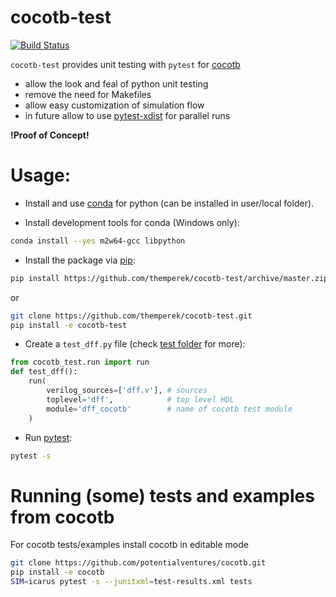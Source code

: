 # cocotb-test
[![Build Status](https://dev.azure.com/themperek/themperek/_apis/build/status/themperek.cocotb-test?branchName=master)](https://dev.azure.com/themperek/themperek/_build/latest?definitionId=2&branchName=master)

``cocotb-test`` provides unit testing with ``pytest`` for [cocotb](https://github.com/potentialventures/cocotb)
- allow the look and feal of python unit testing
- remove the need for Makefiles
- allow easy customization of simulation flow
- in future allow to use [pytest-xdist](https://pypi.org/project/pytest-xdist/) for parallel runs

**!Proof of Concept!**

# Usage:

- Install and use [conda](https://conda.io/miniconda.html) for python (can be installed in user/local folder).

- Install development tools for conda (Windows only):
```bash
conda install --yes m2w64-gcc libpython
```

- Install the package via [pip](https://pip.pypa.io/en/stable/user_guide/):
```bash
pip install https://github.com/themperek/cocotb-test/archive/master.zip
```
or
```bash
git clone https://github.com/themperek/cocotb-test.git
pip install -e cocotb-test
```

- Create a `test_dff.py` file (check [test folder](https://github.com/themperek/cocotb-test/tree/master/tests) for more):
```python
from cocotb_test.run import run
def test_dff():
    run(
        verilog_sources=['dff.v'], # sources
        toplevel='dff',            # top level HDL
        module='dff_cocotb'        # name of cocotb test module
    )
```

- Run [pytest](https://docs.pytest.org/en/latest/contents.html): 
```bash
pytest -s
```

# Running (some) tests and examples from cocotb
For cocotb tests/examples install cocotb in editable mode  
```bash
git clone https://github.com/potentialventures/cocotb.git
pip install -e cocotb
SIM=icarus pytest -s --junitxml=test-results.xml tests
```
